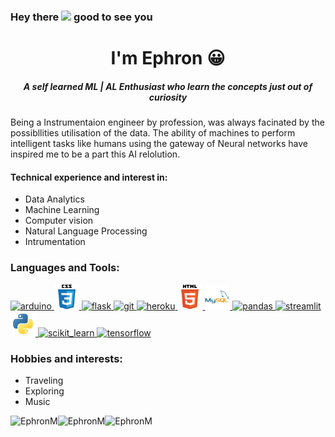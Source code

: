 ### Hey there <img src="https://media.giphy.com/media/hvRJCLFzcasrR4ia7z/giphy.gif" width="25px"> good to see you

<h1 align="center"> I'm Ephron 😀 </h1>
<h5 align="center">A self learned ML | AL Enthusiast who learn the concepts just out of curiosity</h5>


Being a Instrumentaion engineer by profession, was always facinated by the possibllities utilisation of the data.
The ability of machines to perform intelligent tasks like humans using the gateway of Neural networks have inspired me to be a part this AI relolution.  

#### Technical experience and interest in:
* Data Analytics
* Machine Learning
* Computer vision 
* Natural Language Processing 
* Intrumentation

<h3 align="left">Languages and Tools:</h3>
<p align="left"> <a href="https://www.arduino.cc/" target="_blank"> <img src="https://cdn.worldvectorlogo.com/logos/arduino-1.svg" alt="arduino" width="40" height="40"/> </a> 
<a href="https://www.w3schools.com/css/" target="_blank"> <img src="https://raw.githubusercontent.com/devicons/devicon/master/icons/css3/css3-original-wordmark.svg" alt="css3" width="40" height="40"/> </a> 
<a href="https://flask.palletsprojects.com/" target="_blank"> <img src="https://www.vectorlogo.zone/logos/pocoo_flask/pocoo_flask-icon.svg" alt="flask" width="40" height="40"/> </a>
<a href="https://git-scm.com/" target="_blank"> <img src="https://www.vectorlogo.zone/logos/git-scm/git-scm-icon.svg" alt="git" width="40" height="40"/> </a> <a href="https://heroku.com" target="_blank"> <img src="https://www.vectorlogo.zone/logos/heroku/heroku-icon.svg" alt="heroku" width="40" height="40"/> </a> 
<a href="https://www.w3.org/html/" target="_blank"> <img src="https://raw.githubusercontent.com/devicons/devicon/master/icons/html5/html5-original-wordmark.svg" alt="html5" width="40" height="40"/> </a>
 <a href="https://www.mysql.com/" target="_blank"> <img src="https://raw.githubusercontent.com/devicons/devicon/master/icons/mysql/mysql-original-wordmark.svg" alt="mysql" width="40" height="40"/> </a>
 <a href="https://pandas.pydata.org/" target="_blank"> <img src="https://user-images.githubusercontent.com/94764266/152728083-f6dbe1e3-d166-436e-891c-6fa3698f83b9.png" alt="pandas" width="40" height="40"/> </a>
 <a href="https://streamlit.io/" target="_blank"> <img src="https://user-images.githubusercontent.com/94764266/152727759-92d1d979-3fe9-4a47-9108-78647fa6fc00.png" alt="streamlit" width="40" height="40"/></a>
 <a href="https://www.python.org" target="_blank"> <img src="https://raw.githubusercontent.com/devicons/devicon/master/icons/python/python-original.svg" alt="python" width="40" height="40"/> </a> <a href="https://scikit-learn.org/" target="_blank"> <img src="https://upload.wikimedia.org/wikipedia/commons/0/05/Scikit_learn_logo_small.svg" alt="scikit_learn" width="40" height="40"/> </a> <a href="https://www.tensorflow.org" target="_blank"> <img src="https://www.vectorlogo.zone/logos/tensorflow/tensorflow-icon.svg" alt="tensorflow" width="40" height="40"/> </a></P>

### Hobbies and interests:
* Traveling
* Exploring
* Music


<p><img align="left" src="https://github-readme-stats.vercel.app/api/top-langs?username=EphronM&show_icons=true&locale=en&layout=compact&theme=gotham" alt="EphronM" /></p>


<p><img align="left" src="https://github-readme-streak-stats.herokuapp.com/?user=EphronM&theme=gotham" alt="EphronM" /></p>


<p align="left"> <img src="https://github-readme-stats.vercel.app/api?username=EphronM&show_icons=true&theme=gotham" alt="EphronM" />




<!---
EphronM/EphronM is a ✨ special ✨ repository because its `README.md` (this file) appears on your GitHub profile.
You can click the Preview link to take a look at your changes.
--->
